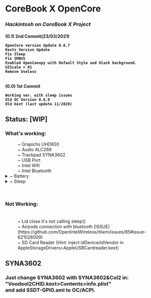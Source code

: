 # CoreBook X OpenCore
<h3><i>Hackintosh on CoreBook X Project</i></br>

<h4>(0.1)
2nd Commit(23/03/2021)</br>

    OpenCore version Update 0.6.7
    Kexts Version Update
	Fix Sleep
	Fix SMBUS
	Enabled OpenCanopy with Default Style and black background.
	UIScale = 01
    Remove Useless
</br>
(0.0)
1st Commit 

    Working ver. with sleep issues
    Old OC Version 0.6.0
    Old kext (last update 11/2020)
    
<H2>Status: [WIP]</H2>
<dl>
    <h3><dt>What's working:</dt></h3>
        <dd>~ Grapichs UHD650<br/>
            ~ Audio ALC269<br/>
            ~ Trackpad SYNA3602<br/>
            ~ USB Port<br/>
            ~ Intel Wifi<br/>
            ~ Intel Bluetooth </dd>
    <details>
        <summary>~ Battery</summary>
            1. Working status </br>
            2. Draining to fast </br>
            3. Unplug detect delay </br>
            4. Full charge mismatch the status_led[BLUE] (beside type-c port)
    </details>
        <details>
        <summary>~ Sleep</summary>
            1. Sleep by button press(1s) </br>
            2. Sleep by "Apple > Sleep" option</br>
            3. Open lid -> Wake</br>
            4. Wake on Input detect
    </details>
</dl>
</br>
<dl>
    <h3><dt>Not Working:</dt></br></h3>
        <dd>~ Lid close it's not calling sleep() </br>
    ~ Airpods connection with bluetooth
    [ISSUE](https://github.com/OpenIntelWireless/itlwm/issues/85#issue-621026009)</br>
    ~ SD Card Reader (Hint: inject idDevice/idVendor in AppleStorageDrivers>AppleUSBCardreader.kext)
</dl>
<H2>SYNA3602</H2>
    <H3>Just change SYNA3602 with SYNA3602&Col2 in: </br>
    "VoodooI2CHID.kext>Contents>info.plist" </br>
    and add SSDT-GPI0.aml to OC/ACPI.

